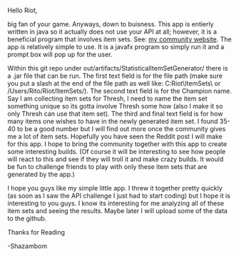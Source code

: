 Hello Riot, 

big fan of your game. Anyways, down to buisness.
This app is entierly written in java so it actually does not use your API at all; however, it is a beneficial program 
that involves item sets. See: <a href="shazambom.com">my community website</a>. 
The app is relatively simple to use. It is a javafx program so simply run it and a prompt box will pop up for the user.

Within this git repo under out/artifacts/StatisticalItemSetGenerator/ there is a .jar file that can be run. The first text
field is for the file path (make sure you put a slash at the end of the file path as well like: C:Riot\ItemSets\ or /Users/Rito/Riot/ItemSets/).
The second text field is for the Champion name. Say I am collecting item sets for Thresh, I need to name the item set 
something unique so its gotta involve Thresh some how (also I make it so only Thresh can use that item set). The third 
and final text field is for how many items one wishes to have in the newly generated item set. I found 35-40 to be a good number
but I will find out more once the community gives me a lot of item sets. Hopefully you have seen the Reddit post I will 
make for this app. I hope to bring the community together with this app to create some interesting builds. (Of course 
it will be interesting to see how people will react to this and see if they will troll it and make crazy builds. It 
would be fun to challenge friends to play with only these item sets that are generated by the app.)

I hope you guys like my simple little app. I threw it together pretty quickly (as soon as I saw the API challenge I just 
had to start coding) but I hope it is interesting to you guys. I know its interesting for me analyzing all of these item 
sets and seeing the results. Maybe later I will upload some of the data to the github. 

Thanks for Reading

-Shazambom
